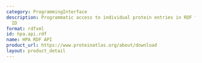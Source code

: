 ```yaml
---
category: ProgrammingInterface
description: Programmatic access to individual protein entries in RDF format via Ensembl
  ID
format: rdfxml
id: hpa.api.rdf
name: HPA RDF API
product_url: https://www.proteinatlas.org/about/download
layout: product_detail
---
```

